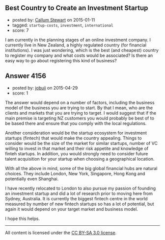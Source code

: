 ## Best Country to Create an Investment Startup

- posted by: [Callum Stewart](https://stackexchange.com/users/5607107/callum-stewart) on 2015-01-11
- tagged: `startup-costs`, `investment`, `international`
- score: 7

I am currently in the planning stages of an online investment company. I currently live in New Zealand, a highly regulated country (for financial institutions). I was just wondering, which is the best (and cheapest) country to register my company and what costs would be associated? Is there an easy way to go about registering this kind of business?



## Answer 4156

- posted by: [jobuii](https://stackexchange.com/users/6211324/jobuii) on 2015-04-29
- score: 1

The answer would depend on a number of factors, including the business model of the business you are trying to start. By that I mean, who are the clients and markets that you are trying to target. I would suggest that if the main premise is targeting NZ customers you would probably be best of to be based there and ensure that you comply with the local regulations.

Another consideration would be the startup ecosystem for investment startups (fintech) that would make the country appealing. Things to consider would be the size of the market for similar startups, number of VC willing to invest in that market and their risk appetite and knowledge of finteh startups. In addition, you would strongly need to consider future talent acquisition for your startup when choosing a geographical location.

With all the above in mind, some of the big global financial hubs are natural choices. They include London, New York, Singapore, Hong Kong and potentially even Shanghai. 

I have recently relocated to London to also pursue my passion of founding an investment startup and did a lot of research prior to moving here from Sydney, Australia. It is currently the biggest fintech centre in the world measured by number of new fintech startups so has a lot of potential, but again it would depend on your target market and business model.

I hope this helps.



---

All content is licensed under the [CC BY-SA 3.0 license](https://creativecommons.org/licenses/by-sa/3.0/).
